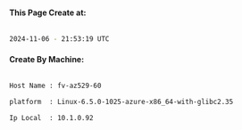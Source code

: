 
   
#### This Page Create at:

```bash

2024-11-06 - 21:53:19 UTC

```

#### Create By Machine:

```bash

Host Name : fv-az529-60

platform  : Linux-6.5.0-1025-azure-x86_64-with-glibc2.35

Ip Local  : 10.1.0.92

```


